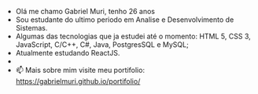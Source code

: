 - Olá me chamo Gabriel Muri, tenho 26 anos
- Sou estudante do ultimo periodo em Analise e Desenvolvimento de Sistemas.
- Algumas das tecnologias que ja estudei até o momento: HTML 5, CSS 3, JavaScript, C/C++, C#, Java, PostgresSQL e MySQL;
- Atualmente estudando ReactJS.
- 
- 📫 Mais sobre mim visite meu portifolio: https://gabrielmuri.github.io/portifolio/

